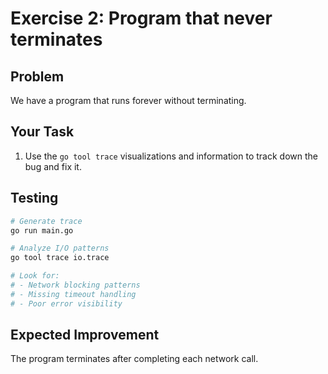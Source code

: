 # Exercise 2: Program that never terminates

## Problem
We have a program that runs forever without terminating.

## Your Task
1. Use the `go tool trace` visualizations and information to track down the bug and fix it.

## Testing
```bash
# Generate trace
go run main.go

# Analyze I/O patterns
go tool trace io.trace

# Look for:
# - Network blocking patterns
# - Missing timeout handling
# - Poor error visibility
```

## Expected Improvement
The program terminates after completing each network call.
